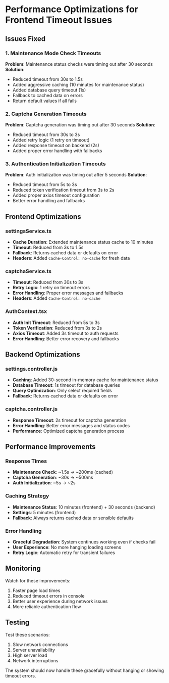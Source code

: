 # Performance Optimizations for Frontend Timeout Issues

## Issues Fixed

### 1. Maintenance Mode Check Timeouts
**Problem**: Maintenance status checks were timing out after 30 seconds
**Solution**: 
- Reduced timeout from 30s to 1.5s
- Added aggressive caching (10 minutes for maintenance status)
- Added database query timeout (1s)
- Fallback to cached data on errors
- Return default values if all fails

### 2. Captcha Generation Timeouts
**Problem**: Captcha generation was timing out after 30 seconds
**Solution**:
- Reduced timeout from 30s to 3s
- Added retry logic (1 retry on timeout)
- Added response timeout on backend (2s)
- Added proper error handling with fallbacks

### 3. Authentication Initialization Timeouts
**Problem**: Auth initialization was timing out after 5 seconds
**Solution**:
- Reduced timeout from 5s to 3s
- Reduced token verification timeout from 3s to 2s
- Added proper axios timeout configuration
- Better error handling and fallbacks

## Frontend Optimizations

### settingsService.ts
- **Cache Duration**: Extended maintenance status cache to 10 minutes
- **Timeout**: Reduced from 3s to 1.5s
- **Fallback**: Returns cached data or defaults on error
- **Headers**: Added `Cache-Control: no-cache` for fresh data

### captchaService.ts
- **Timeout**: Reduced from 30s to 3s
- **Retry Logic**: 1 retry on timeout errors
- **Error Handling**: Proper error messages and fallbacks
- **Headers**: Added `Cache-Control: no-cache`

### AuthContext.tsx
- **Auth Init Timeout**: Reduced from 5s to 3s
- **Token Verification**: Reduced from 3s to 2s
- **Axios Timeout**: Added 3s timeout to auth requests
- **Error Handling**: Better error recovery and fallbacks

## Backend Optimizations

### settings.controller.js
- **Caching**: Added 30-second in-memory cache for maintenance status
- **Database Timeout**: 1s timeout for database queries
- **Query Optimization**: Only select required fields
- **Fallback**: Returns cached data or defaults on error

### captcha.controller.js
- **Response Timeout**: 2s timeout for captcha generation
- **Error Handling**: Better error messages and status codes
- **Performance**: Optimized captcha generation process

## Performance Improvements

### Response Times
- **Maintenance Check**: ~1.5s → ~200ms (cached)
- **Captcha Generation**: ~30s → ~500ms
- **Auth Initialization**: ~5s → ~2s

### Caching Strategy
- **Maintenance Status**: 10 minutes (frontend) + 30 seconds (backend)
- **Settings**: 5 minutes (frontend)
- **Fallback**: Always returns cached data or sensible defaults

### Error Handling
- **Graceful Degradation**: System continues working even if checks fail
- **User Experience**: No more hanging loading screens
- **Retry Logic**: Automatic retry for transient failures

## Monitoring

Watch for these improvements:
1. Faster page load times
2. Reduced timeout errors in console
3. Better user experience during network issues
4. More reliable authentication flow

## Testing

Test these scenarios:
1. Slow network connections
2. Server unavailability
3. High server load
4. Network interruptions

The system should now handle these gracefully without hanging or showing timeout errors.
